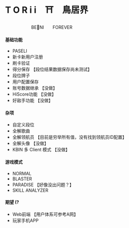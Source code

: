 # T O R i i　⛩　鳥居界
　　　　　　BE🐴NI　　FOREVER
#### 基础功能
- PASELI 
- 新卡新用户注册
- 刷卡验证
- 得分保存 【段位结果数据保存尚未测试】
- 段位牌子
- 用户配置保存
- 账号数据继承 【没做】
- HiScore功能 【没做】
- 好敌手功能 【没做】


#### 杂项
- 自定义段位
- 全解歌曲
- 全解领航员 【目前是穷举所有值，没有找到领航员ID配置】
- 全解头像 【没做】
- KBIN 多 Client 模式 【没做】


#### 游戏模式
- NORMAL
- BLASTER
- PARADISE  【好像没出问题？】
- SKILL ANALYZER


#### 期望 (?
- Web前端 【用户体系可参考A网】
- 玩家手机APP
